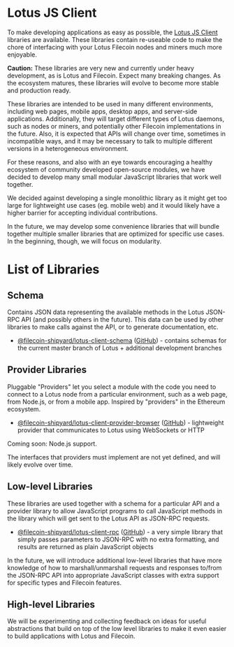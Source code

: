# Lotus JS Client

To make developing applications as easy as possible, the [Lotus JS Client](https://github.com/filecoin-shipyard/js-lotus-client) libraries are available. These libraries contain re-useable code to make the chore of interfacing with your Lotus Filecoin nodes and miners much more enjoyable.

**Caution:** These libraries are very new and currently under heavy development, as is Lotus and Filecoin. Expect many breaking changes. As the ecosystem matures, these libraries will evolve to become more stable and production ready.

These libraries are intended to be used in many different environments, including web pages, mobile apps, desktop apps, and server-side applications. Additionally, they will target different types of Lotus daemons, such as nodes or miners, and potentially other Filecoin implementations in the future. Also, it is expected that APIs will change over time, sometimes in incompatible ways, and it may be necessary to talk to multiple different versions in a heterogeneous environment.

For these reasons, and also with an eye towards encouraging a healthy ecosystem of community developed open-source modules, we have decided to develop many small modular JavaScript libraries that work well together.

We decided against developing a single monolithic library as it might get too large for lightweight use cases (eg. mobile web) and it would likely have a higher barrier for accepting individual contributions.

In the future, we may develop some convenience libraries that will bundle together multiple smaller libraries that are optimized for specific use cases. In the beginning, though, we will focus on modularity.

# List of Libraries

## Schema

Contains JSON data representing the available methods in the Lotus JSON-RPC API (and possibly others in the future). This data can be used by other libraries to make calls against the API, or to generate documentation, etc.

* [@filecoin-shipyard/lotus-client-schema](https://www.npmjs.com/package/@filecoin-shipyard/lotus-client-schema) ([GitHub](https://github.com/filecoin-shipyard/js-lotus-client-schema)) - contains schemas for the current master branch of Lotus + additional development branches

## Provider Libraries

Pluggable "Providers" let you select a module with the code you need to connect to a Lotus node from a particular environment, such as a web page, from Node.js, or from a mobile app. Inspired by "providers" in the Ethereum ecosystem. 

* [@filecoin-shipyard/lotus-client-provider-browser](https://www.npmjs.com/package/@filecoin-shipyard/lotus-client-provider-browser) ([GitHub](https://github.com/filecoin-shipyard/js-lotus-client-provider-browser)) - lightweight provider that communicates to Lotus using WebSockets or HTTP

Coming soon: Node.js support.

The interfaces that providers must implement are not yet defined, and will likely evolve over time.

## Low-level Libraries

These libraries are used together with a schema for a particular API and a provider library to allow JavaScript programs to call JavaScript methods in the library which will get sent to the Lotus API as JSON-RPC requests.

* [@filecoin-shipyard/lotus-client-rpc](https://www.npmjs.com/package/@filecoin-shipyard/lotus-client-rpc) ([GitHub](https://github.com/filecoin-shipyard/js-lotus-client-rpc)) - a very simple library that simply passes parameters to JSON-RPC with no extra formatting, and results are returned as plain JavaScript objects

In the future, we will introduce additional low-level libraries that have more knowledge of how to marshall/unmarshall requests and responses to/from the JSON-RPC API into appropriate JavaScript classes with extra support for specific types and Filecoin features.

## High-level Libraries

We will be experimenting and collecting feedback on ideas for useful abstractions that build on top of the low level libraries to make it even easier to build applications with Lotus and Filecoin.


